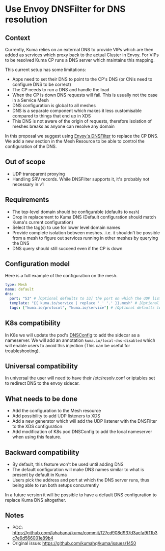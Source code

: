 # Use Envoy DNSFilter for DNS resolution

## Context

Currently, Kuma relies on an external DNS to provide VIPs which are then added as services which proxy back to the actual Cluster in Envoy.
For VIPs to be resolved Kuma CP runs a DNS server which maintains this mapping.

This current setup has some limitations:

- Apps need to set their DNS to point to the CP's DNS (or CNIs need to configure DNS to be correct)
- The CP needs to run a DNS and handle the load
- When the CP is down DNS requests will fail. This is usually not the case in a Service Mesh
- DNS configuration is global to all meshes
- DNS is a separate component which makes it less customisable compared to things that end up in XDS
- This DNS is not aware of the origin of requests, therefore isolation of meshes breaks as anyone can resolve any domain

In this proposal we suggest using [Envoy's DNSFilter](https://www.envoyproxy.io/docs/envoy/latest/configuration/listeners/udp_filters/dns_filter) to replace the CP DNS.
We add a new section in the Mesh Resource to be able to control the configuration of the DNS.

## Out of scope

* UDP transparent proxying
* Handling SRV records. While DNSFilter supports it, it's probably not necessary in v1

## Requirements

* The top-level domain should be configurable (defaults to `mesh`)
* Drop in replacement to Kuma DNS (Default configuration should match Kuma's current configuration)
* Select the tag(s) to use for lower level domain names
* Provide complete isolation between meshes. .i.e. it shouldn't be possible from a mesh to figure out services running in other meshes by querying the DNS
* DNS query should still succeed even if the CP is down

## Configuration model

Here is a full example of the configuration on the mesh.

```yaml
type: Mesh
name: default 
dns:
  port: "53" # [Optional defaults to 53] the port on which the UDP listener should bind in envoy, if set to "transparent" use the same port as for transparent proxying.
  template: "{{ kuma.io/service | replace '_' '.' }}.mesh" # [Optional defaults to `{{ kuma.io/service }}` ] a gotemplate which defines the domain this resolves to.
  tags: ["kuma.io/protocol", "kuma.io/service"] # [Optional defaults to ["kuma.io/service"]] A list of tags to use to build domnains they are joined with "." for example: "http.my-service.mesh" would be a final name.
```

## K8s compatibility

In K8s we will update the pod's [DNSConfig](https://kubernetes.io/docs/concepts/services-networking/dns-pod-service/#pod-dns-config) to add the sidecar as a nameserver.
We will add an annotation `kuma.io/local-dns-disabled` which will enable users to avoid this injection (This can be useful for troubleshooting).

## Universal compatibility

In universal the user will need to have their /etc/resolv.conf or iptables set to redirect DNS to the envoy sidecar.

## What needs to be done

- Add the configuration to the Mesh resource 
- Add possibility to add UDP listeners to XDS
- Add a new generator which will add the UDP listener with the DNSFilter to the XDS configuration
- Add modification of K8s pod DNSConfig to add the local nameserver when using this feature.

## Backward compatibility

- By default, this feature won't be used until adding DNS 
- The default configuration will make DNS names similar to what is present by default in Kuma
- Users pick the address and port at which the DNS server runs, thus being able to run both setups concurrently

In a future version it will be possible to have a default DNS configuration to replace Kuma DNS altogether.

## Notes

- POC: https://github.com/lahabana/kuma/commit/f27cd908d937d3acfa9f11b3c7e9d566001e89b4
- Original issue: https://github.com/kumahq/kuma/issues/1450

